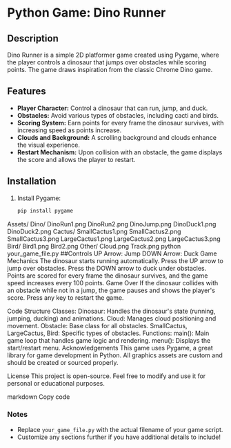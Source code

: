 # Python Game: Dino Runner

## Description
Dino Runner is a simple 2D platformer game created using Pygame, where the player controls a dinosaur that jumps over obstacles while scoring points. The game draws inspiration from the classic Chrome Dino game.

## Features
- **Player Character:** Control a dinosaur that can run, jump, and duck.
- **Obstacles:** Avoid various types of obstacles, including cacti and birds.
- **Scoring System:** Earn points for every frame the dinosaur survives, with increasing speed as points increase.
- **Clouds and Background:** A scrolling background and clouds enhance the visual experience.
- **Restart Mechanism:** Upon collision with an obstacle, the game displays the score and allows the player to restart.

## Installation
1. Install Pygame:
   ```bash
   pip install pygame
Assets/
    Dino/
        DinoRun1.png
        DinoRun2.png
        DinoJump.png
        DinoDuck1.png
        DinoDuck2.png
    Cactus/
        SmallCactus1.png
        SmallCactus2.png
        SmallCactus3.png
        LargeCactus1.png
        LargeCactus2.png
        LargeCactus3.png
    Bird/
        Bird1.png
        Bird2.png
    Other/
        Cloud.png
        Track.png
python your_game_file.py
##Controls
UP Arrow: Jump
DOWN Arrow: Duck
Game Mechanics
The dinosaur starts running automatically.
Press the UP arrow to jump over obstacles.
Press the DOWN arrow to duck under obstacles.
Points are scored for every frame the dinosaur survives, and the game speed increases every 100 points.
Game Over
If the dinosaur collides with an obstacle while not in a jump, the game pauses and shows the player's score. Press any key to restart the game.

Code Structure
Classes:
Dinosaur: Handles the dinosaur's state (running, jumping, ducking) and animations.
Cloud: Manages cloud positioning and movement.
Obstacle: Base class for all obstacles.
SmallCactus, LargeCactus, Bird: Specific types of obstacles.
Functions:
main(): Main game loop that handles game logic and rendering.
menu(): Displays the start/restart menu.
Acknowledgements
This game uses Pygame, a great library for game development in Python. All graphics assets are custom and should be created or sourced properly.

License
This project is open-source. Feel free to modify and use it for personal or educational purposes.

markdown
Copy code

### Notes
- Replace `your_game_file.py` with the actual filename of your game script.
- Customize any sections further if you have additional details to include!
